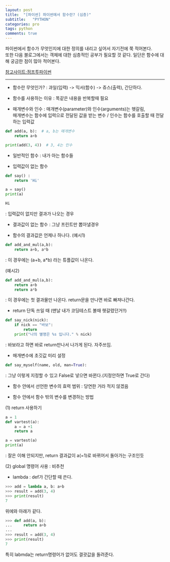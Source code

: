 ```yaml
---
layout: post
title:  "[파이썬] 파이썬에서 함수란? (심층)"
subtitle:   "PYTHON"
categories: pro
tags: python
comments: true
---
```


파이썬에서 함수가 무엇인지에 대한 정의를 내리고 싶어서 자기전에 쭉 적어본다.  
또한 다음 블로그에서는 객체에 대한 심층적인 공부가 필요할 것 같다. 일단은 함수에 대해 궁금한 점이 많아 적어본다.  

[참고사이트:점프투파이썬](https://wikidocs.net/24)  
  
  
---

- 함수란 무엇인가?
: 과일(입력) -> 믹서(함수) -> 쥬스(출력), 간단하다.
  
  
- 함수를 사용하는 이유
: 똑같은 내용을 반복할때 필요
  
  
- 매개변수와 인수
: 매개변수(parameter)와 인수(arguments)는 헷갈림,  
매개변수는 함수에 입력으로 전달된 값을 받는 변수 / 인수는 함수를 호출할 때 전달하는 입력값
  
  
```python
def add(a, b):  # a, b는 매개변수
    return a+b

print(add(3, 4))  # 3, 4는 인수
```
  
  
- 일반적인 함수
: 내가 아는 함수들
  
  
- 입력값이 없는 함수
```python
def say() :
    return 'Hi'

a = say()
print(a)

```
```python
Hi
```  
: 입력값이 없지만 결과가 나오는 경우
  
  
- 결과값이 없는 함수
: 그냥 프린트만 뽑아낼경우
  
  
- 함수의 결과값은 언제나 하나다.
(예시1)  
```python
def add_and_mul(a,b): 
    return a+b, a*b
```
: 이 경우에는 (a+b, a*b) 라는 튜플값이 나온다.
  
(예시2)  
```python
def add_and_mul(a,b): 
    return a+b 
    return a*b 
```
: 이 경우에는 첫 결과물만 나온다. return문을 만나면 바로 빠져나간다.
  
  
- return 단독 쓰일 때 (맨날 내가 코딩테스트 볼때 헷갈렸던거!!)
```python
def say_nick(nick): 
    if nick == "바보": 
        return 
    print("나의 별명은 %s 입니다." % nick)
```
: 바보라고 하면 바로 return만나서 나가게 된다. 자주쓰임.
  
  
- 매개변수에 초깃값 미리 설정
```python
def say_myself(name, old, man=True): 
```
: 그냥 이렇게 지정할 수 있고 False로 넣으면 바뀐다.(지정안하면 True로 간다)
  
  
- 함수 안에서 선언한 변수의 효력 범위
: 당연한 거라 적지 않겠음
  
  
- 함수 안에서 함수 밖의 변수를 변경하는 방법  
  
(1) return 사용하기  

```python
a = 1 
def vartest(a): 
    a = a +1 
    return a

a = vartest(a) 
print(a)
```

: 잘은 이해 안되지만, return 결과값이 a(=1)로 바뀌어서 돌아가는 구조인듯
  
(2) global 명령어 사용
: 비추천
  
  
- lambda
: def가 간단할 때 쓴다.
```python
>>> add = lambda a, b: a+b
>>> result = add(3, 4)
>>> print(result)
7
```
위에와 아래가 같다.
```python
>>> def add(a, b):
...     return a+b
...
>>> result = add(3, 4)
>>> print(result)
7
```
특히 labmda는 return명령어가 없어도 결괏값을 돌려준다.
